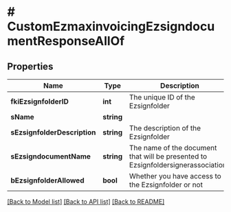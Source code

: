 # # CustomEzmaxinvoicingEzsigndocumentResponseAllOf

## Properties

Name | Type | Description | Notes
------------ | ------------- | ------------- | -------------
**fkiEzsignfolderID** | **int** | The unique ID of the Ezsignfolder |
**sName** | **string** |  |
**sEzsignfolderDescription** | **string** | The description of the Ezsignfolder |
**sEzsigndocumentName** | **string** | The name of the document that will be presented to Ezsignfoldersignerassociations |
**bEzsignfolderAllowed** | **bool** | Whether you have access to the Ezsignfolder or not |

[[Back to Model list]](../../README.md#models) [[Back to API list]](../../README.md#endpoints) [[Back to README]](../../README.md)
